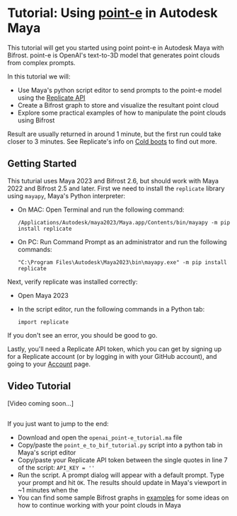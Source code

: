 # Tutorial: Using [point-e](https://github.com/openai/point-e) in Autodesk Maya

This tutorial will get you started using point point-e in Autodesk Maya with Bifrost. point-e is OpenAI's text-to-3D model that generates point clouds from complex prompts.

In this tutorial we will:
- Use Maya's python script editor to send prompts to the point-e model using the [Replicate API](https://replicate.com/cjwbw/point-e)
- Create a Bifrost graph to store and visualize the resultant point cloud
- Explore some practical examples of how to manipulate the point clouds using Bifrost

Result are usually returned in around 1 minute, but the first run could take closer to 3 minutes. See Replicate's info on [Cold boots](https://replicate.com/docs/how-does-replicate-work#cold-boots) to find out more.

## Getting Started
This tuturial uses Maya 2023 and Bifrost 2.6, but should work with Maya 2022 and Bifrost 2.5 and later.
First we need to install the `replicate` library using `mayapy`, Maya's Python interpreter:

- On MAC: Open Terminal and run the following command:
    ```
    /Applications/Autodesk/maya2023/Maya.app/Contents/bin/mayapy -m pip install replicate
    ```

- On PC: Run Command Prompt as an administrator and run the following commands:
    ```
    "C:\Program Files\Autodesk\Maya2023\bin\mayapy.exe" -m pip install replicate
    ```

Next, verify replicate was installed correctly:

- Open Maya 2023
- In the script editor, run the following commands in a Python tab:

    ```
    import replicate
    ```

If you don't see an error, you should be good to go.

Lastly, you'll need a Replicate API token, which you can get by signing up for a Replicate account (or by logging in with your GitHub account), and going to your [Account](https://replicate.com/account) page.

## Video Tutorial

[Video coming soon...]

##
If you just want to jump to the end:
- Download and open the `openai_point-e_tutorial.ma` file
- Copy/paste the `point_e_to_bif_tutorial.py` script into a python tab in Maya's script editor
- Copy/paste your Replicate API token between the single quotes in line 7 of the script: `API_KEY = ''`
- Run the script. A prompt dialog will appear with a default prompt. Type your prompt and hit `OK`. The results should update in Maya's viewport in ~1 minutes when the 
- You can find some sample Bifrost graphs in [examples](https://github.com/evanatherton/point-e_to_maya_tutorial/tree/main/examples) for some ideas on how to continue working with your point clouds in Maya


